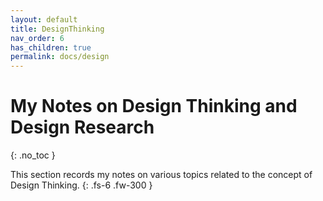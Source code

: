 ```yaml
---
layout: default
title: DesignThinking
nav_order: 6
has_children: true
permalink: docs/design
---
```

# My Notes on Design Thinking and Design Research

{: .no_toc }

This section records my notes on various topics related to the concept of Design Thinking.
{: .fs-6 .fw-300 }




